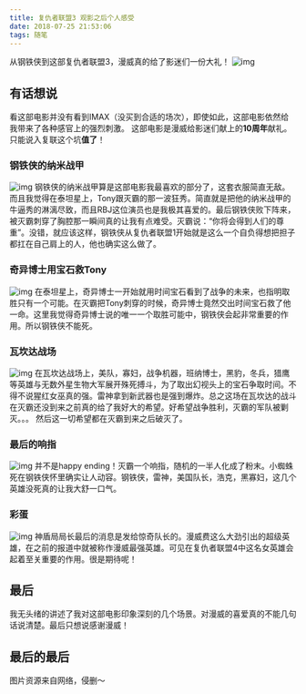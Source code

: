 ```yaml
---
title: 复仇者联盟3 观影之后个人感受
date: 2018-07-25 21:53:06
tags: 随笔
---
```


从钢铁侠到这部复仇者联盟3，漫威真的给了影迷们一份大礼！
![img](http://img5.mtime.cn/CMS/Gallery/2018/02/09/083700.89412439_1000.jpg)

<!-- more -->

## 有话想说
看这部电影并没有看到IMAX（没买到合适的场次），即使如此，这部电影依然给我带来了各种感官上的强烈刺激。
这部电影是漫威给影迷们献上的**10周年**献礼。只能说入复联这个坑**值了**！

### 钢铁侠的纳米战甲
![img](http://p3.pstatp.com/large/pgc-image/152230459273263a2d7a82a)
钢铁侠的纳米战甲算是这部电影我最喜欢的部分了，这套衣服简直无敌。而且我觉得在泰坦星上，Tony跟灭霸的那一波狂秀。简直就是把他的纳米战甲的牛逼秀的淋漓尽致，而且RBJ这位演员也是我极其喜爱的。最后钢铁侠败下阵来，被灭霸刺穿了胸腔那一瞬间真的让我有点难受。灭霸说：“你将会得到人们的尊重”。没错，就应该这样，钢铁侠从复仇者联盟1开始就是这么一个自负得想把担子都扛在自己肩上的人，他也确实这么做了。

### 奇异博士用宝石救Tony
![img](http://p1.pstatp.com/large/pgc-image/15238909631048e27e11d31)
在泰坦星上，奇异博士一开始就用时间宝石看到了战争的未来，也指明取胜只有一个可能。在灭霸把Tony刺穿的时候，奇异博士竟然交出时间宝石救了他一命。这里我觉得奇异博士说的唯一一个取胜可能中，钢铁侠会起非常重要的作用。所以钢铁侠不能死。

### 瓦坎达战场
![img](https://09.imgmini.eastday.com/mobile/20180510/20180510213337_63afee90055137847552025e33c8eeab_14.gif)
在瓦坎达战场上，美队，寡妇，战争机器，班纳博士，黑豹，冬兵，猎鹰等英雄与无数外星生物大军展开殊死搏斗，为了取出幻视头上的宝石争取时间。不得不说猩红女巫真的强。雷神拿到新武器也是强到爆炸。总之这场在瓦坎达的战斗在灭霸还没到来之前真的给了我好大的希望。好希望战争胜利，灭霸的军队被剿灭。。。 然后这一切希望都在灭霸到来之后破灭了。

### 最后的响指
![img](http://p0.ifengimg.com/pmop/2018/0626/D1BEBC1DCDBF6C48EDF6493118397E3582996BB0_size1049_w494_h208.gif)
并不是happy ending！灭霸一个响指，随机的一半人化成了粉末。小蜘蛛死在钢铁侠怀里确实让人动容。钢铁侠，雷神，美国队长，浩克，黑寡妇，这几个英雄没死真的让我大舒一口气。

### 彩蛋
![img](https://i.pinimg.com/originals/a9/75/83/a975835ed8753d68847bfa5cf6f8d25e.gif)
神盾局局长最后的消息是发给惊奇队长的。漫威费这么大劲引出的超级英雄，在之前的报道中就被称作漫威最强英雄。可见在复仇者联盟4中这名女英雄会起着至关重要的作用。很是期待呢！

## 最后
我无头绪的讲述了我对这部电影印象深刻的几个场景。对漫威的喜爱真的不能几句话说清楚。最后只想说感谢漫威！

## 最后的最后

图片资源来自网络，侵删～